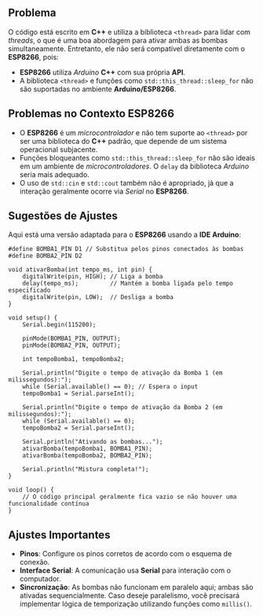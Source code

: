 ## Problema

O código está escrito em **C++** e utiliza a biblioteca `<thread>` para lidar com _threads_, o que é uma boa abordagem para ativar ambas as bombas simultaneamente. Entretanto, ele não será compatível diretamente com o **ESP8266**, pois:

- **ESP8266** utiliza _Arduino_ **C++** com sua própria **API**.
- A biblioteca `<thread>` e funções como `std::this_thread::sleep_for` não são suportadas no ambiente **Arduino/ESP8266**.

## Problemas no Contexto ESP8266

- O **ESP8266** é um _microcontrolador_ e não tem suporte ao `<thread>` por ser uma biblioteca do **C++** padrão, que depende de um sistema operacional subjacente.
- Funções bloqueantes como `std::this_thread::sleep_for` não são ideais em um ambiente de _microcontroladores_. O `delay` da biblioteca _Arduino_ seria mais adequado.
- O uso de `std::cin` e `std::cout` também não é apropriado, já que a interação geralmente ocorre via _Serial_ no **ESP8266**.

## Sugestões de Ajustes

Aqui está uma versão adaptada para o **ESP8266** usando a **IDE Arduino**:

    #define BOMBA1_PIN D1 // Substitua pelos pinos conectados às bombas
    #define BOMBA2_PIN D2

    void ativarBomba(int tempo_ms, int pin) {
        digitalWrite(pin, HIGH); // Liga a bomba
        delay(tempo_ms);         // Mantém a bomba ligada pelo tempo especificado
        digitalWrite(pin, LOW);  // Desliga a bomba
    }

    void setup() {
        Serial.begin(115200);

        pinMode(BOMBA1_PIN, OUTPUT);
        pinMode(BOMBA2_PIN, OUTPUT);

        int tempoBomba1, tempoBomba2;

        Serial.println("Digite o tempo de ativação da Bomba 1 (em milissegundos):");
        while (Serial.available() == 0); // Espera o input
        tempoBomba1 = Serial.parseInt();

        Serial.println("Digite o tempo de ativação da Bomba 2 (em milissegundos):");
        while (Serial.available() == 0);
        tempoBomba2 = Serial.parseInt();

        Serial.println("Ativando as bombas...");
        ativarBomba(tempoBomba1, BOMBA1_PIN);
        ativarBomba(tempoBomba2, BOMBA2_PIN);

        Serial.println("Mistura completa!");
    }

    void loop() {
        // O código principal geralmente fica vazio se não houver uma funcionalidade contínua
    }

## Ajustes Importantes

- **Pinos**: Configure os pinos corretos de acordo com o esquema de conexão.
- **Interface Serial**: A comunicação usa **Serial** para interação com o computador.
- **Sincronização**: As bombas não funcionam em paralelo aqui; ambas são ativadas sequencialmente. Caso deseje paralelismo, você precisará implementar lógica de temporização utilizando funções como `millis()`.
